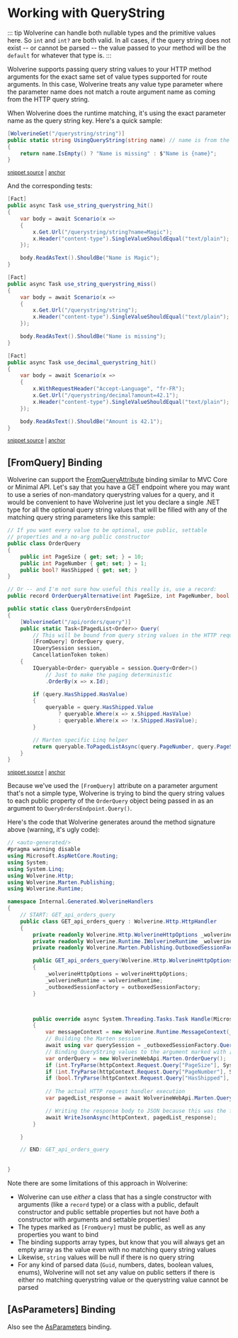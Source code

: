 # Working with QueryString

::: tip
Wolverine can handle both nullable types and the primitive values here. So
`int` and `int?` are both valid. In all cases, if the query string does not exist -- or
cannot be parsed -- the value passed to your method will be the `default` for whatever that
type is.
:::

Wolverine supports passing query string values to your HTTP method arguments for
the exact same set of value types supported for route arguments. In this case,
Wolverine treats any value type parameter where the parameter name does not
match a route argument name as coming from the HTTP query string.

When Wolverine does the runtime matching, it's using the exact parameter name as the
query string key. Here's a quick sample:

<!-- snippet: sample_using_string_value_as_query_string -->
<a id='snippet-sample_using_string_value_as_query_string'></a>
```cs
[WolverineGet("/querystring/string")]
public static string UsingQueryString(string name) // name is from the query string
{
    return name.IsEmpty() ? "Name is missing" : $"Name is {name}";
}
```
<sup><a href='https://github.com/JasperFx/wolverine/blob/main/src/Http/WolverineWebApi/TestEndpoints.cs#L48-L56' title='Snippet source file'>snippet source</a> | <a href='#snippet-sample_using_string_value_as_query_string' title='Start of snippet'>anchor</a></sup>
<!-- endSnippet -->

And the corresponding tests:

<!-- snippet: sample_query_string_usage -->
<a id='snippet-sample_query_string_usage'></a>
```cs
[Fact]
public async Task use_string_querystring_hit()
{
    var body = await Scenario(x =>
    {
        x.Get.Url("/querystring/string?name=Magic");
        x.Header("content-type").SingleValueShouldEqual("text/plain");
    });

    body.ReadAsText().ShouldBe("Name is Magic");
}

[Fact]
public async Task use_string_querystring_miss()
{
    var body = await Scenario(x =>
    {
        x.Get.Url("/querystring/string");
        x.Header("content-type").SingleValueShouldEqual("text/plain");
    });

    body.ReadAsText().ShouldBe("Name is missing");
}

[Fact]
public async Task use_decimal_querystring_hit()
{
    var body = await Scenario(x =>
    {
        x.WithRequestHeader("Accept-Language", "fr-FR");
        x.Get.Url("/querystring/decimal?amount=42.1");
        x.Header("content-type").SingleValueShouldEqual("text/plain");
    });

    body.ReadAsText().ShouldBe("Amount is 42.1");
}
```
<sup><a href='https://github.com/JasperFx/wolverine/blob/main/src/Http/Wolverine.Http.Tests/using_querystring_parameters.cs#L450-L489' title='Snippet source file'>snippet source</a> | <a href='#snippet-sample_query_string_usage' title='Start of snippet'>anchor</a></sup>
<!-- endSnippet -->


## [FromQuery] Binding <Badge type="tip" text="3.12" />

Wolverine can support the [FromQueryAttribute](https://learn.microsoft.com/en-us/dotnet/api/microsoft.aspnetcore.mvc.fromqueryattribute?view=aspnetcore-9.0) binding similar to MVC Core or Minimal API. 
Let's say that you have a GET endpoint where you may want to use a series of non-mandatory querystring values for a query, and
it would be convenient to have Wolverine just let you declare a single .NET type for all the optional query string values that
will be filled with any of the matching query string parameters like this sample:

<!-- snippet: sample_using_[FromQuery]_binding -->
<a id='snippet-sample_using_[fromquery]_binding'></a>
```cs
// If you want every value to be optional, use public, settable
// properties and a no-arg public constructor
public class OrderQuery
{
    public int PageSize { get; set; } = 10;
    public int PageNumber { get; set; } = 1;
    public bool? HasShipped { get; set; }
}

// Or -- and I'm not sure how useful this really is, use a record:
public record OrderQueryAlternative(int PageSize, int PageNumber, bool HasShipped);

public static class QueryOrdersEndpoint
{
    [WolverineGet("/api/orders/query")]
    public static Task<IPagedList<Order>> Query(
        // This will be bound from query string values in the HTTP request
        [FromQuery] OrderQuery query, 
        IQuerySession session,
        CancellationToken token)
    {
        IQueryable<Order> queryable = session.Query<Order>()
            // Just to make the paging deterministic
            .OrderBy(x => x.Id);

        if (query.HasShipped.HasValue)
        {
            queryable = query.HasShipped.Value 
                ? queryable.Where(x => x.Shipped.HasValue) 
                : queryable.Where(x => !x.Shipped.HasValue);
        }

        // Marten specific Linq helper
        return queryable.ToPagedListAsync(query.PageNumber, query.PageSize, token);
    }
}
```
<sup><a href='https://github.com/JasperFx/wolverine/blob/main/src/Http/WolverineWebApi/Marten/Orders.cs#L330-L370' title='Snippet source file'>snippet source</a> | <a href='#snippet-sample_using_[fromquery]_binding' title='Start of snippet'>anchor</a></sup>
<!-- endSnippet -->

Because we've used the `[FromQuery]` attribute on a parameter argument that's not a simple type, Wolverine is trying to bind
the query string values to each public property of the `OrderQuery` object being passed in as an argument to `QueryOrdersEndpoint.Query()`.

Here's the code that Wolverine generates around the method signature above (warning, it's ugly code):

```csharp
// <auto-generated/>
#pragma warning disable
using Microsoft.AspNetCore.Routing;
using System;
using System.Linq;
using Wolverine.Http;
using Wolverine.Marten.Publishing;
using Wolverine.Runtime;

namespace Internal.Generated.WolverineHandlers
{
    // START: GET_api_orders_query
    public class GET_api_orders_query : Wolverine.Http.HttpHandler
    {
        private readonly Wolverine.Http.WolverineHttpOptions _wolverineHttpOptions;
        private readonly Wolverine.Runtime.IWolverineRuntime _wolverineRuntime;
        private readonly Wolverine.Marten.Publishing.OutboxedSessionFactory _outboxedSessionFactory;

        public GET_api_orders_query(Wolverine.Http.WolverineHttpOptions wolverineHttpOptions, Wolverine.Runtime.IWolverineRuntime wolverineRuntime, Wolverine.Marten.Publishing.OutboxedSessionFactory outboxedSessionFactory) : base(wolverineHttpOptions)
        {
            _wolverineHttpOptions = wolverineHttpOptions;
            _wolverineRuntime = wolverineRuntime;
            _outboxedSessionFactory = outboxedSessionFactory;
        }



        public override async System.Threading.Tasks.Task Handle(Microsoft.AspNetCore.Http.HttpContext httpContext)
        {
            var messageContext = new Wolverine.Runtime.MessageContext(_wolverineRuntime);
            // Building the Marten session
            await using var querySession = _outboxedSessionFactory.QuerySession(messageContext);
            // Binding QueryString values to the argument marked with [FromQuery]
            var orderQuery = new WolverineWebApi.Marten.OrderQuery();
            if (int.TryParse(httpContext.Request.Query["PageSize"], System.Globalization.CultureInfo.InvariantCulture, out var PageSize)) orderQuery.PageSize = PageSize;
            if (int.TryParse(httpContext.Request.Query["PageNumber"], System.Globalization.CultureInfo.InvariantCulture, out var PageNumber)) orderQuery.PageNumber = PageNumber;
            if (bool.TryParse(httpContext.Request.Query["HasShipped"], out var HasShipped)) orderQuery.HasShipped = HasShipped;
            
            // The actual HTTP request handler execution
            var pagedList_response = await WolverineWebApi.Marten.QueryOrdersEndpoint.Query(orderQuery, querySession, httpContext.RequestAborted).ConfigureAwait(false);

            // Writing the response body to JSON because this was the first 'return variable' in the method signature
            await WriteJsonAsync(httpContext, pagedList_response);
        }

    }

    // END: GET_api_orders_query
    
    
}

```

Note there are some limitations of this approach in Wolverine:

* Wolverine can use *either* a class that has a single constructor with arguments (like a `record` type) or a class with a public, default constructor and public settable properties but not have *both* a constructor with arguments and settable properties!
* The types marked as `[FromQuery]` must be public, as well as any properties you want to bind
* The binding supports array types, but know that you will always get an empty array as the value even with no matching query string values
* Likewise, `string` values will be null if there is no query string
* For any kind of parsed data (`Guid`, numbers, dates, boolean values, enums), Wolverine will not set any value on public setters if there is either no matching querystring value or the querystring value cannot be parsed

## [AsParameters] Binding <Badge type="tip" text="3.13" />

Also see the [AsParameters](./as-parameters) binding. 
